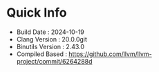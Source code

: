 # Quick Info
* Build Date : 2024-10-19
* Clang Version : 20.0.0git
* Binutils Version : 2.43.0
* Compiled Based : https://github.com/llvm/llvm-project/commit/6264288d
